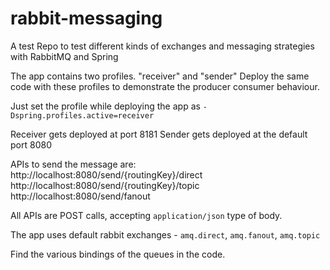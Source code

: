 # rabbit-messaging
A test Repo to test different kinds of exchanges and messaging strategies with RabbitMQ and Spring

The app contains two profiles. "receiver" and "sender"
Deploy the same code with these profiles to demonstrate the producer consumer behaviour.

Just set the profile while deploying the app as `-Dspring.profiles.active=receiver`

Receiver gets deployed at port 8181
Sender gets deployed at the default port 8080

APIs to send the message are:
http://localhost:8080/send/{routingKey}/direct
http://localhost:8080/send/{routingKey}/topic
http://localhost:8080/send/fanout

All APIs are POST calls, accepting `application/json` type of body.

The app uses default rabbit exchanges - `amq.direct`, `amq.fanout`, `amq.topic`

Find the various bindings of the queues in the code.
